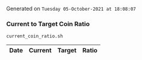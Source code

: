 Generated on `Tuesday 05-October-2021 at 18:08:07`

### Current to Target Coin Ratio
`current_coin_ratio.sh`

Date|Current|Target|Ratio
---|---|---|---
